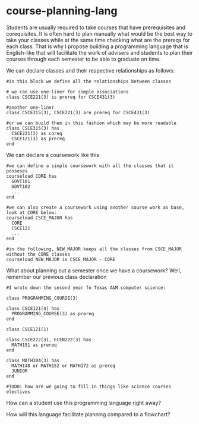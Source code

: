 # course-planning-lang

Students are usually required to take courses that have prerequisites and corequisites. It is often hard to plan manually what would be the best way to take your classes while at the same time checking what are the prereqs for each class. That is why I propose building a programming language that is English-like that will facilitate the work of advisers and students to plan their courses through each semester to be able to graduate on time.

We can declare classes and their respective relationships as follows:

```
#in this block we define all the relationships between classes

# we can use one-liner for simple associations
class CSCE221(3) is prereq for CSCE431(3)

#another one-liner
class CSCE315(3), CSCE221(3) are prereq for CSCE431(3)

#or we can build them in this fashion which may be more readable
class CSCE315(3) has
  CSCE221(3) as coreq
  CSCE121(3) as prereq
end

```

We can declare a coursework like this
```
#we can define a simple coursework with all the classes that it posseses
courseload CORE has
  GOVT101
  GOVT102
  ...
end

#we can also create a coursework using another course work as base, look at CORE below:
courseload CSCE_MAJOR has
  CORE
  CSCE121
  ...
end

#in the following, NEW_MAJOR keeps all the classes from CSCE_MAJOR without the CORE classes 
courseload NEW_MAJOR is CSCE_MAJOR - CORE

```

What about planning out a semester once we have a coursework? Well, remember our previous class declaration
```
#I wrote down the second year fo Texas A&M computer science:

class PROGRAMMING_COURSE(3)

class CSCE121(4) has
  PROGRAMMING_COURSE(3) as prereq
end

class CSCE121(1)

class CSCE222(3), ECEN222(3) has
  MATH151 as prereq
end

class MATH304(3) has
  MATH148 or MATH152 or MATH172 as prereq
  JUNIOR
end

#TODO: how are we going to fill in things like science courses electives

```

How can a student use this programming language right away?



How will this language facilitate planning compared to a flowchart?




